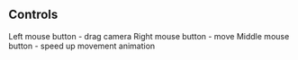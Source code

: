 ## Controls
Left mouse button - drag camera
Right mouse button - move
Middle mouse button - speed up movement animation